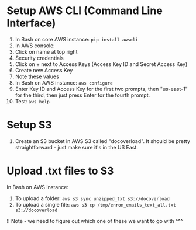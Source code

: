 # Setup AWS CLI (Command Line Interface)

1. In Bash on core AWS instance: `pip install awscli`
2. In AWS console:
  1.	Click on name at top right
  2.	Security credentials
  3.	Click on + next to Access Keys (Access Key ID and Secret Access Key)
  4.	Create new Access Key
  5.	Note these values
3. In Bash on AWS instance: `aws configure`
4. Enter Key ID and Access Key for the first two prompts, then "us-east-1" for the third, then just press Enter for the fourth prompt.
5. Test: `aws help`

# Setup S3
1. Create an S3 bucket in AWS S3 called "docoverload". It should be pretty straightforward - just make sure it's in the US East.

# Upload .txt files to S3
In Bash on AWS instance:

1. To upload a folder:  `aws s3 sync unzipped_txt s3://docoverload`
2. To upload a single file: `aws s3 cp /tmp/enron_emails_text_all.txt s3://docoverload`

!! Note - we need to figure out which one of these we want to go with ^^^

